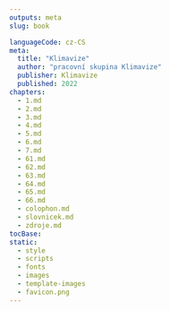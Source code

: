 ```yaml
---
outputs: meta
slug: book

languageCode: cz-CS
meta:
  title: "Klimavize"
  author: "pracovní skupina Klimavize"
  publisher: Klimavize
  published: 2022
chapters:
  - 1.md
  - 2.md
  - 3.md
  - 4.md
  - 5.md
  - 6.md
  - 7.md
  - 61.md
  - 62.md
  - 63.md
  - 64.md
  - 65.md
  - 66.md
  - colophon.md
  - slovnicek.md
  - zdroje.md
tocBase:
static:
  - style
  - scripts
  - fonts
  - images
  - template-images
  - favicon.png
---
```

